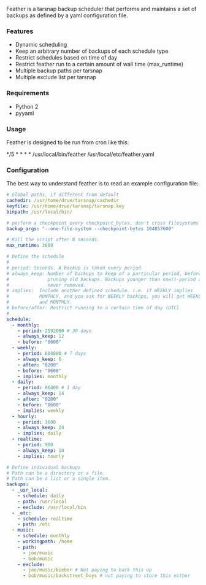 Feather is a tarsnap backup scheduler that performs and maintains a set of
backups as defined by a yaml configuration file.

### Features
- Dynamic scheduling
- Keep an arbitrary number of backups of each schedule type
- Restrict schedules based on time of day
- Restrict feather run to a certain amount of wall time (max_runtime)
- Multiple backup paths per tarsnap
- Multiple exclude list per tarsnap

### Requirements
- Python 2
- pyyaml

### Usage
Feather is designed to be run from cron like this:

 */5 * * * * /usr/local/bin/feather /usr/local/etc/feather.yaml

### Configuration
The best way to understand feather is to read an example configuration file:

```yaml
# Global paths, if different from default
cachedir: /usr/home/drue/tarsnap/cachedir
keyfile: /usr/home/drue/tarsnap/tarsnap.key
binpath: /usr/local/bin/

# perform a checkpoint every checkpoint_bytes, don't cross filesystems
backup_args: "--one-file-system --checkpoint-bytes 104857600"

# Kill the script after N seconds.
max_runtime: 3600

# Define the schedule
#
# period: Seconds. A backup is taken every period.
# always_keep: Number of backups to keep of a particular period, before
#              pruning old backups. Backups younger than now()-period are
#              never removed.
# implies:  Include another defined schedule. i.e. if WEEKLY implies
#           MONTHLY, and you ask for WEEKLY backups, you will get WEEKLY
#           and MONTHLY.
# before/after: Restrict running to a certain time of day (UTC)
#
schedule:
  - monthly:
    - period: 2592000 # 30 days
    - always_keep: 12
    - before: "0600"
  - weekly:
    - period: 604800 # 7 days
    - always_keep: 6
    - after: "0200"
    - before: "0600"
    - implies: monthly
  - daily:
    - period: 86400 # 1 day
    - always_keep: 14
    - after: "0200"
    - before: "0600"
    - implies: weekly
  - hourly:
    - period: 3600
    - always_keep: 24
    - implies: daily
  - realtime:
    - period: 900
    - always_keep: 10
    - implies: hourly

# Define individual backups
# Path can be a directory or a file.
# Path can be a list or a single item.
backups:
  - _usr_local:
    - schedule: daily
    - path: /usr/local
    - exclude: /usr/local/bin
  - _etc:
    - schedule: realtime
    - path: /etc
  - music:
    - schedule: monthly
    - workingpath: /home
    - path: 
      - joe/music
      - bob/music
    - exclude:
      - joe/music/bieber # Not paying to back this up
      - bob/music/backstreet_boys # not paying to store this either

```
